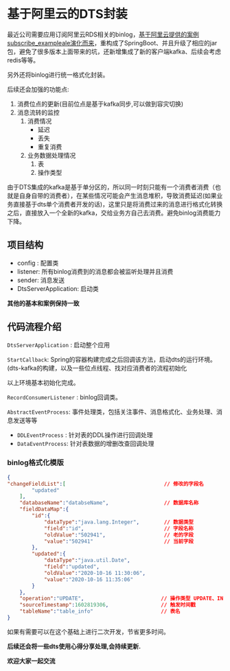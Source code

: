 # 基于阿里云的DTS封装
最近公司需要应用订阅阿里云RDS相关的binlog，[基于阿里云提供的案例subscribe_exampleale演化而来](https://github.com/LioRoger/subscribe_example)，重构成了SpringBoot、并且升级了相应的jar包，避免了很多版本上面带来的坑，还新增集成了新的客户端kafka、后续会考虑redis等等。

另外还将binlog进行统一格式化封装。

后续还会加强的功能点:

1. 消费位点的更新(目前位点是基于kafka同步,可以做到容灾切换)
2. 消息流转的监控
   1. 消费情况
      - 延迟
      - 丢失
      - 重复消费
   2. 业务数据处理情况
      1. 表
      2. 操作类型

由于DTS集成的kafka是基于单分区的，所以同一时刻只能有一个消费者消费（也就是自身自带的消费者），在某些情况可能会产生消息堆积，导致消费延迟(如果业务直接基于dts单个消费者开发的话)，这里只是将消费过来的消息进行格式化转换之后，直接放入一个全新的kafka，交给业务方自己去消费。避免binlog消费能力下降。



## 项目结构

- config : 配置类
- listener: 所有binlog消费到的消息都会被监听处理并且消费
- sender: 消息发送
- DtsServerApplication: 启动类

**其他的基本和案例保持一致**



## 代码流程介绍

`DtsServerApplication` : 启动整个应用

`StartCallback`: Spring的容器构建完成之后回调该方法，启动dts的运行环境。(dts-kafka的构建，以及一些位点线程、找对应消费者的流程初始化

以上环境基本初始化完成。

`RecordConsumerListener` : binlog回调类。

`AbstractEventProcess`: 事件处理类，包括关注事件、消息格式化、业务处理、消息发送等等

- `DDLEventProcess` : 针对表的DDL操作进行回调处理
- `DataEventProcess`: 针对表数据的增删改查回调处理



### binlog格式化模版

```json
{
"changeFieldList":[                                // 修改的字段名
        "updated"
    ],
    "databaseName":"databseName",                  // 数据库名称
    "fieldDataMap":{
        "id":{
            "dataType":"java.lang.Integer",        // 数据类型
            "field":"id",                          // 字段名称
            "oldValue":"502941",                   // 老的字段
            "value":"502941"                       // 当前字段
        },
        "updated":{
            "dataType":"java.util.Date",
            "field":"updated",
            "oldValue":"2020-10-16 11:30:06",
            "value":"2020-10-16 11:35:06"
        }
    },
    "operation":"UPDATE",                         // 操作类型 UPDATE、INSERT、DELETE等等
    "sourceTimestamp":1602819306,                 // 触发时间戳
    "tableName":"table_info"                      // 表名
}
```



如果有需要可以在这个基础上进行二次开发，节省更多时间。

**后续还会将一些dts使用心得分享处理,会持续更新.**

**欢迎大家一起交流**